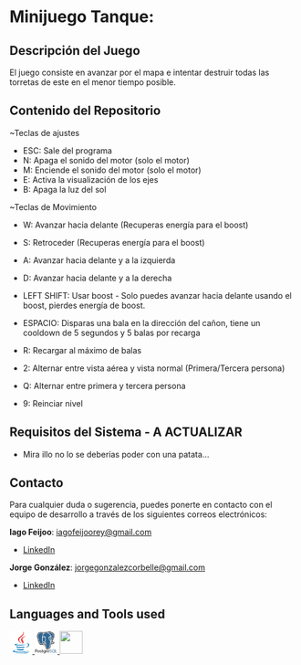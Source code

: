 # Minijuego Tanque: 

## Descripción del Juego
El juego consiste en avanzar por el mapa e intentar destruir todas las torretas de este en el menor tiempo posible. 

## Contenido del Repositorio
~Teclas de ajustes
  * ESC: Sale del programa
  * N: Apaga el sonido del motor (solo el motor)
  * M: Enciende el sonido del motor (solo el motor)
  * E: Activa la visualización de los ejes
  * B: Apaga la luz del sol

~Teclas de Movimiento
  * W: Avanzar hacia delante                             (Recuperas energía para el boost)
  * S: Retroceder                                        (Recuperas energía para el boost)
  * A: Avanzar hacia delante y a la izquierda
  * D: Avanzar hacia delante y a la derecha
  * LEFT SHIFT: Usar boost - Solo puedes avanzar hacia delante usando el boost, pierdes energía de boost.

  * ESPACIO: Disparas una bala en la dirección del cañon, tiene un cooldown de 5 segundos y 5 balas por recarga
  * R: Recargar al máximo de balas
  * 2: Alternar entre vista aérea y vista normal (Primera/Tercera persona)
  * Q: Alternar entre primera y tercera persona
  * 9: Reinciar nivel


## Requisitos del Sistema - A ACTUALIZAR 
* Mira illo no lo se deberías poder con una patata...

## Contacto
Para cualquier duda o sugerencia, puedes ponerte en contacto con el equipo de desarrollo a través de los siguientes correos electrónicos:

**Iago Feijoo**:  iagofeijoorey@gmail.com  

* [LinkedIn](https://www.linkedin.com/in/iagofeijoorey/)

  
**Jorge González**:  jorgegonzalezcorbelle@gmail.com  

* [LinkedIn](https://www.linkedin.com/in/jorgegonzalezcorbelle/)

  
## Languages and Tools used
<p align="left"> <a href="https://dev.java/" target="_blank" rel="noreferrer"> <img src="https://raw.githubusercontent.com/devicons/devicon/master/icons/java/java-original.svg" alt="java" width="40" height="40"/> </a> 
<a href="https://www.postgresql.org/"> <img src="https://raw.githubusercontent.com/devicons/devicon/master/icons/postgresql/postgresql-original-wordmark.svg" alt="postgresql" width="40" height="40"/> </a>   
<a href="https://netbeans.apache.org/front/main/index.html"> <img src="https://netbeans.apache.org/_/images/apache-netbeans.svg" width="40" height="40"/> </a> </p>
</p>


